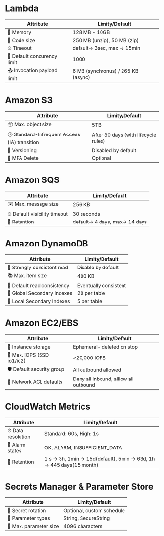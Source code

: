 # Lambda

| Attribute| Limity/Default| 
| ---- | ---- |
|🍲 Memory    |128 MB - 10GB     |
|🧳 Code size|250 MB (unzip), 50 MB (zip)      |
|⏲ Timeout| default-> 3sec, max -> 15min|
|👥 Default concurency limit| 1000|
|📤 Invocation payload limit| 6 MB (synchronus) / 265 KB (async)|

# Amazon S3

| Attribute| Limity/Default|
| ---- | ---- |
|📦 Max. object size| 5TB|
|🕒 Standard-Infrequent Access (IA) transition| After 30 days (with lifecycle rules)|
|🔂 Versioning| Disabled by default|
|🔐 MFA Delete| Optional|

# Amazon SQS

| Attribute| Limity/Default|
| ---- | ---- |
|✉️ Max. message size| 256 KB|
|⏲ Default visibility timeout| 30 seconds|
| 📅 Retention| default-> 4 days, max-> 14 days|

# Amazon DynamoDB

| Attribute| Limity/Default|
| ---- | ---- |
|📘 Strongly consistent read| Disable by default|
|📚 Max. item size| 400 KB|
|📖 Default read consistency| Eventually consistent|
|🧩 Global Secondary Indexes| 20 per table|
|🧩 Local Secondary Indexes| 5 per table|

# Amazon EC2/EBS

| Attribute| Limity/Default|
| ---- | ---- |
|💾 Instance storage| Ephemeral- deleted on stop|
|🚀 Max. IOPS (SSD io1/io2)| >20,000 IOPS|
|🛡️ Default security group| All outbound allowed|
|🔐 Network ACL defaults| Deny all inbound, alllow all outbound|

# CloudWatch Metrics

| Attribute| Limity/Default|
| ---- | ---- |
|⏱ Data resolution| Standard: 60s, High: 1s|
|🚦 Alarm states| OK, ALARM, INSUFFICIENT_DATA|
|🧮 Retention | 1 s -> 3h, 1min -> 15d(default), 5min -> 63d, 1h -> 445 days(15 month)

# Secrets Manager & Parameter Store

| Attribute| Limity/Default|
| ---- | ---- |
|🔁 Secret rotation| Optional, custom schedule|
| 🔑 Parameter types| String, SecureString|
| 📏 Max. parameter size| 4096 characters|







